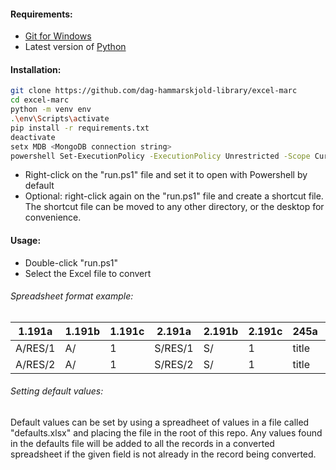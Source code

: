 #### Requirements:
* [Git for Windows](https://git-scm.com/download/win) 
* Latest version of [Python](https://www.python.org/downloads/windows/)

#### Installation:

```bash
git clone https://github.com/dag-hammarskjold-library/excel-marc
cd excel-marc
python -m venv env
.\env\Scripts\activate
pip install -r requirements.txt
deactivate
setx MDB <MongoDB connection string>
powershell Set-ExecutionPolicy -ExecutionPolicy Unrestricted -Scope CurrentUser
```

* Right-click on the "run.ps1" file and set it to open with Powershell by default
* Optional: right-click again on the "run.ps1" file and create a shortcut file. The shortcut file can be moved to any other directory, or the desktop for convenience.

#### Usage:

* Double-click "run.ps1" 
* Select the Excel file to convert

###### Spreadsheet format example:

|1.191a|1.191b|1.191c|2.191a|2.191b|2.191c|245a|245b|269a| 
|-|-|-|-|-|-|-|-|-|
|A/RES/1|A/|1|S/RES/1|S/|1|title|subtitle|date|
|A/RES/2|A/|1|S/RES/2|S/|1|title|subtitle|date|

###### Setting default values:

Default values can be set by using a spreadheet of values in a file called "defaults.xlsx" and placing the file in the root of this repo. Any values found in the defaults file will be added to all the records in a converted spreadsheet if the given field is not already in the record being converted.
